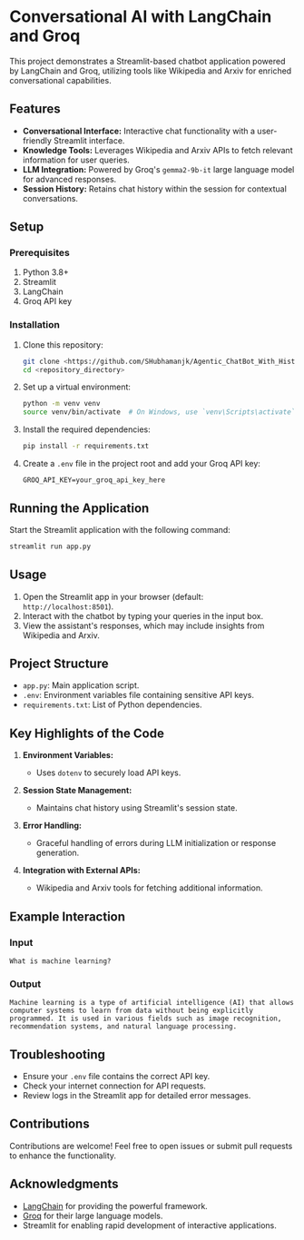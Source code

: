 # Conversational AI with LangChain and Groq

This project demonstrates a Streamlit-based chatbot application powered by LangChain and Groq, utilizing tools like Wikipedia and Arxiv for enriched conversational capabilities.

## Features
- **Conversational Interface:** Interactive chat functionality with a user-friendly Streamlit interface.
- **Knowledge Tools:** Leverages Wikipedia and Arxiv APIs to fetch relevant information for user queries.
- **LLM Integration:** Powered by Groq's `gemma2-9b-it` large language model for advanced responses.
- **Session History:** Retains chat history within the session for contextual conversations.

## Setup
### Prerequisites
1. Python 3.8+
2. Streamlit
3. LangChain
4. Groq API key

### Installation
1. Clone this repository:
   ```bash
   git clone <https://github.com/SHubhamanjk/Agentic_ChatBot_With_History>
   cd <repository_directory>
   ```
2. Set up a virtual environment:
   ```bash
   python -m venv venv
   source venv/bin/activate  # On Windows, use `venv\Scripts\activate`
   ```
3. Install the required dependencies:
   ```bash
   pip install -r requirements.txt
   ```
4. Create a `.env` file in the project root and add your Groq API key:
   ```env
   GROQ_API_KEY=your_groq_api_key_here
   ```

## Running the Application
Start the Streamlit application with the following command:
```bash
streamlit run app.py
```

## Usage
1. Open the Streamlit app in your browser (default: `http://localhost:8501`).
2. Interact with the chatbot by typing your queries in the input box.
3. View the assistant's responses, which may include insights from Wikipedia and Arxiv.

## Project Structure
- `app.py`: Main application script.
- `.env`: Environment variables file containing sensitive API keys.
- `requirements.txt`: List of Python dependencies.

## Key Highlights of the Code
1. **Environment Variables:**
   - Uses `dotenv` to securely load API keys.

2. **Session State Management:**
   - Maintains chat history using Streamlit's session state.

3. **Error Handling:**
   - Graceful handling of errors during LLM initialization or response generation.

4. **Integration with External APIs:**
   - Wikipedia and Arxiv tools for fetching additional information.

## Example Interaction
### Input
```plaintext
What is machine learning?
```

### Output
```plaintext
Machine learning is a type of artificial intelligence (AI) that allows computer systems to learn from data without being explicitly programmed. It is used in various fields such as image recognition, recommendation systems, and natural language processing.
```

## Troubleshooting
- Ensure your `.env` file contains the correct API key.
- Check your internet connection for API requests.
- Review logs in the Streamlit app for detailed error messages.


## Contributions
Contributions are welcome! Feel free to open issues or submit pull requests to enhance the functionality.

## Acknowledgments
- [LangChain](https://www.langchain.com/) for providing the powerful framework.
- [Groq](https://www.groq.com/) for their large language models.
- Streamlit for enabling rapid development of interactive applications.


